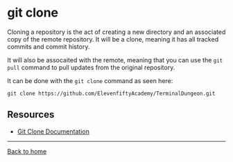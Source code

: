 # git clone

Cloning a repository is the act of creating a new directory and an associated copy of the remote repository. It will be a clone, meaning it has all tracked commits and commit history.

It will also be assocaited with the remote, meaning that you can use the `git pull` command to pull updates from the original repository.

It can be done with the `git clone` command as seen here:
```
git clone https://github.com/ElevenfiftyAcademy/TerminalDungeon.git
```

## Resources

- [Git Clone Documentation](https://git-scm.com/docs/git-clone)

---

[Back to home](../README.md)
